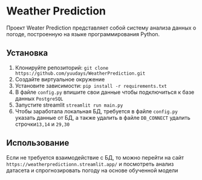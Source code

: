 # Weather Prediction

Проект Weater Prediction представляет собой систему анализа данных о погоде, построенную на языке программирования Python.


## Установка

1. Клонируйте репозиторий: `git clone https://github.com/yuudays/WeatherPrediction.git`
2. Создайте виртуальное окружение
3. Установите зависимости: `pip install -r requirements.txt`
4. В файле `config.py` впишите свои данные чтобы подключиться к базе данных `PostgreSQL`
5. Запустите streamlit `streamlit run main.py`
6. Чтобы заработала локальная БД, требуется в файле `config.py` указать данные от БД, а также удалить в файле `DB_CONNECT` удалить строчки`13,14` и `29,30` 


## Использование

Если не требуется взаимодействие с БД, то можно перейти на сайт `https://weatherpredictionn.streamlit.app/` и посмотреть анализ датасета и спрогнозировать погоду на основе обученной модели
